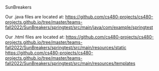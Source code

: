 SunBreakers

Our .java files are located at:
https://github.com/cs480-projects/cs480-projects.github.io/tree/master/teams-fall2022/SunBreakers/springtest/src/main/java/com/example/springtest

Our .html files are located at:
https://github.com/cs480-projects/cs480-projects.github.io/tree/master/teams-fall2022/SunBreakers/springtest/src/main/resources/static
https://github.com/cs480-projects/cs480-projects.github.io/tree/master/teams-fall2022/SunBreakers/springtest/src/main/resources/templates
